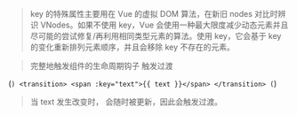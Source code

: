 >key 的特殊属性主要用在 Vue 的虚拟 DOM 算法，在新旧 nodes 对比时辨识 VNodes。如果不使用 key，Vue 会使用一种最大限度减少动态元素并且尽可能的尝试修复/再利用相同类型元素的算法。使用 key，它会基于 key 的变化重新排列元素顺序，并且会移除 key 不存在的元素。

>完整地触发组件的生命周期钩子
>触发过渡

(```)
<transition>
  <span :key="text">{{ text }}</span>
</transition>
(```)

>当 text 发生改变时，<span> 会随时被更新，因此会触发过渡。
